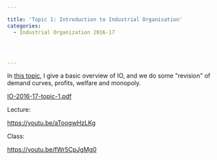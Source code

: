 ```yaml
---

title: 'Topic 1: Introduction to Industrial Organisation'
categories:
  - Industrial Organization 2016-17




---
```

In <a href="https://www.tholden.org/wp-content/uploads/2016/10/IO-2016-17-topic-1.pdf">this topic</a>, I give a basic overview of IO, and we do some "revision" of demand curves, profits, welfare and monopoly.

<div class="PDFcontainer">
<div class="PDFelement"><object data="https://www.tholden.org/wp-content/uploads/2016/10/IO-2016-17-topic-1.pdf" type="application/pdf" width="100%" height="100%"><a href="https://www.tholden.org/wp-content/uploads/2016/10/IO-2016-17-topic-1.pdf">IO-2016-17-topic-1.pdf</a></object></div>
</div>

Lecture:

https://youtu.be/aToogwHzLKg

Class:

https://youtu.be/fWr5CpJgMg0